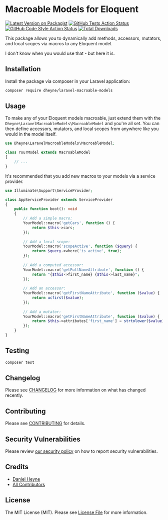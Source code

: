 # Macroable Models for Eloquent

[![Latest Version on Packagist](https://img.shields.io/packagist/v/dheyne/laravel-macroable-models.svg?style=flat-square)](https://packagist.org/packages/dheyne/laravel-macroable-models)
[![GitHub Tests Action Status](https://img.shields.io/github/workflow/status/derheyne/laravel-macroable-models/run-tests?label=tests)](https://github.com/derheyne/laravel-macroable-models/actions?query=workflow%3Arun-tests+branch%3Amain)
[![GitHub Code Style Action Status](https://img.shields.io/github/workflow/status/derheyne/laravel-macroable-models/Check%20&%20fix%20styling?label=code%20style)](https://github.com/derheyne/laravel-macroable-models/actions?query=workflow%3A"Check+%26+fix+styling"+branch%3Amain)
[![Total Downloads](https://img.shields.io/packagist/dt/dheyne/laravel-macroable-models.svg?style=flat-square)](https://packagist.org/packages/dheyne/laravel-macroable-models)

This package allows you to dynamically add methods, accessors, mutators, and local scopes via macros to any Eloquent
model.

I don't know when you would use that - but here it is.

## Installation

Install the package via composer in your Laravel application:

```bash
composer require dheyne/laravel-macroable-models
```

## Usage

To make any of your Eloquent models macroable, just extend them with the `Dheyne\LaravelMacroableModels\MacroableModel`
and you're all set. You can then define accessors, mutators, and local scopes from anywhere like you would in the model
itself.

```php
use Dheyne\LaravelMacroableModels\MacroableModel;

class YourModel extends MacroableModel
{
    // ...
}
```

It's recommended that you add new macros to your models via a service provider.

```php
use Illuminate\Support\ServiceProvider;

class AppServiceProvider extends ServiceProvider
{
    public function boot(): void
    {
        // Add a simple macro:
        YourModel::macro('getCars', function () {
            return $this->cars;
        });
        
        // Add a local scope:
        YourModel::macro('scopeActive', function ($query) {
            return $query->where('is_active', true);
        });
        
        // Add a computed accessor:
        YourModel::macro('getFullNameAttribute', function () {
            return "{$this->first_name} {$this->last_name}";
        });
        
        // Add an accessor:
        YourModel::macro('getFirstNameAttribute', function ($value) {
            return ucfirst($value);
        });
        
        // Add a mutator:
        YourModel::macro('getFirstNameAttribute', function ($value) {
            return $this->attributes['first_name'] = strtolower($value);
        });
    }
}
```

## Testing

```bash
composer test
```

## Changelog

Please see [CHANGELOG](CHANGELOG.md) for more information on what has changed recently.

## Contributing

Please see [CONTRIBUTING](.github/CONTRIBUTING.md) for details.

## Security Vulnerabilities

Please review [our security policy](../../security/policy) on how to report security vulnerabilities.

## Credits

- [Daniel Heyne](https://github.com/derheyne)
- [All Contributors](../../contributors)

## License

The MIT License (MIT). Please see [License File](LICENSE.md) for more information.
